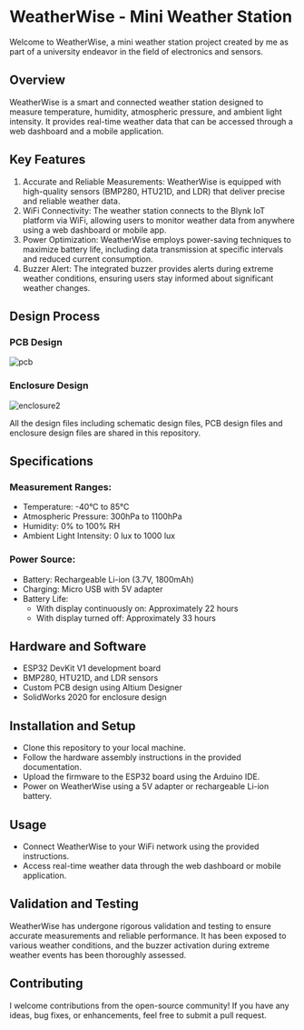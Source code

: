 # WeatherWise - Mini Weather Station
Welcome to WeatherWise, a mini weather station project created by me as part of a university endeavor in the field of electronics and sensors.
## Overview
WeatherWise is a smart and connected weather station designed to measure temperature, humidity, atmospheric pressure, and ambient light intensity. It provides real-time weather data that can be accessed through a web dashboard and a mobile application.
## Key Features
1. Accurate and Reliable Measurements: WeatherWise is equipped with high-quality sensors (BMP280, HTU21D, and LDR) that deliver precise and reliable weather data.
2. WiFi Connectivity: The weather station connects to the Blynk IoT platform via WiFi, allowing users to monitor weather data from anywhere using a web dashboard or mobile app.
3. Power Optimization: WeatherWise employs power-saving techniques to maximize battery life, including data transmission at specific intervals and reduced current consumption.
4. Buzzer Alert: The integrated buzzer provides alerts during extreme weather conditions, ensuring users stay informed about significant weather changes.
## Design Process
### PCB Design
![pcb](https://github.com/SasiniWanigathunga/Mini-Weather-Station/assets/92870335/b7c275fa-4b74-4834-8cb9-7cb28a54b0db)
### Enclosure Design
![enclosure2](https://github.com/SasiniWanigathunga/Mini-Weather-Station/assets/92870335/4e048c23-27f8-40a5-9f4e-1684eb879e60)

All the design files including schematic design files, PCB design files and enclosure design files are shared in this repository. 
## Specifications
### Measurement Ranges:
+ Temperature: -40°C to 85°C
+ Atmospheric Pressure: 300hPa to 1100hPa
+ Humidity: 0% to 100% RH
+ Ambient Light Intensity: 0 lux to 1000 lux
### Power Source:
+ Battery: Rechargeable Li-ion (3.7V, 1800mAh)
+ Charging: Micro USB with 5V adapter
+ Battery Life:
  + With display continuously on: Approximately 22 hours
  + With display turned off: Approximately 33 hours
## Hardware and Software
+ ESP32 DevKit V1 development board
+ BMP280, HTU21D, and LDR sensors
+ Custom PCB design using Altium Designer
+ SolidWorks 2020 for enclosure design
## Installation and Setup
+ Clone this repository to your local machine.
+ Follow the hardware assembly instructions in the provided documentation.
+ Upload the firmware to the ESP32 board using the Arduino IDE.
+ Power on WeatherWise using a 5V adapter or rechargeable Li-ion battery.
## Usage
+ Connect WeatherWise to your WiFi network using the provided instructions.
+ Access real-time weather data through the web dashboard or mobile application.
## Validation and Testing
WeatherWise has undergone rigorous validation and testing to ensure accurate measurements and reliable performance. It has been exposed to various weather conditions, and the buzzer activation during extreme weather events has been thoroughly assessed.
## Contributing
I welcome contributions from the open-source community! If you have any ideas, bug fixes, or enhancements, feel free to submit a pull request.
